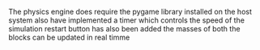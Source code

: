 The physics engine does require the pygame library installed on the host system
also have implemented a timer which controls the speed of the simulation 
restart button has also been added
the masses of both the blocks can be updated in real timme
